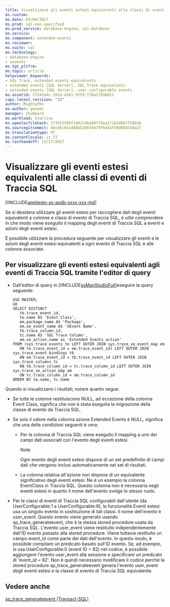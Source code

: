 ```yaml
---
title: Visualizzare gli eventi estesi equivalenti alle classi di eventi di Traccia SQL | Microsoft Docs
ms.custom: 
ms.date: 03/04/2017
ms.prod: sql-non-specified
ms.prod_service: database-engine, sql-database
ms.service: 
ms.component: extended-events
ms.reviewer: 
ms.suite: sql
ms.technology:
- database-engine
- xevents
ms.tgt_pltfrm: 
ms.topic: article
helpviewer_keywords:
- SQL Trace, extended events equivalents
- extended events [SQL Server], SQL Trace equivalents
- extended events [SQL Server], user configurable events
ms.assetid: 7f24104c-201d-4361-9759-f78a27936011
caps.latest.revision: "13"
author: MightyPen
ms.author: genemi
manager: jhubbard
ms.workload: Inactive
ms.openlocfilehash: 1f35f2596f1dd2cdbe08ff5ea2f1b346b775893b
ms.sourcegitcommit: 44cd5c651488b5296fb679f6d43f50d068339a27
ms.translationtype: HT
ms.contentlocale: it-IT
ms.lasthandoff: 11/17/2017
---
```

# <a name="view-the-extended-events-equivalents-to-sql-trace-event-classes"></a>Visualizzare gli eventi estesi equivalenti alle classi di eventi di Traccia SQL
[!INCLUDE[appliesto-ss-asdb-xxxx-xxx-md](../../includes/appliesto-ss-asdb-xxxx-xxx-md.md)]

  Se si desidera utilizzare gli eventi estesi per raccogliere dati degli eventi equivalenti a colonne e classi di evento di Traccia SQL, è utile comprendere in che modo viene eseguito il mapping degli eventi di Traccia SQL a eventi e azioni degli eventi estesi.  
  
 È possibile utilizzare la procedura seguente per visualizzare gli eventi e le azioni degli eventi estesi equivalenti a ogni evento di Traccia SQL e alle colonne associate.  
  
## <a name="to-view-the-extended-events-equivalents-to-sql-trace-events-using-query-editor"></a>Per visualizzare gli eventi estesi equivalenti agli eventi di Traccia SQL tramite l'editor di query  
  
-   Dall'editor di query in [!INCLUDE[ssManStudioFull](../../includes/ssmanstudiofull-md.md)]eseguire la query seguente:  
  
    ```  
    USE MASTER;  
    GO  
    SELECT DISTINCT  
       tb.trace_event_id,  
       te.name AS 'Event Class',  
       em.package_name AS 'Package',  
       em.xe_event_name AS 'XEvent Name',  
       tb.trace_column_id,  
       tc.name AS 'SQL Trace Column',  
       am.xe_action_name as 'Extended Events action'  
    FROM (sys.trace_events te LEFT OUTER JOIN sys.trace_xe_event_map em  
       ON te.trace_event_id = em.trace_event_id) LEFT OUTER JOIN sys.trace_event_bindings tb  
       ON em.trace_event_id = tb.trace_event_id LEFT OUTER JOIN sys.trace_columns tc  
       ON tb.trace_column_id = tc.trace_column_id LEFT OUTER JOIN sys.trace_xe_action_map am  
       ON tc.trace_column_id = am.trace_column_id  
    ORDER BY te.name, tc.name  
    ```  
  
 Quando si visualizzano i risultati, notare quanto segue:  
  
-   Se tutte le colonne restituiscono NULL, ad eccezione della colonna Event Class, significa che non è stata eseguita la migrazione della classe di evento da Traccia SQL.  
  
-   Se solo il valore nella colonna azione Extended Events è NULL, significa che una delle condizioni seguenti è vera:  
  
    -   Per la colonna di Traccia SQL viene eseguito il mapping a uno dei campi dati associati con l'evento degli eventi estesi.  
  
        > [!NOTE]  
        >  Ogni evento degli eventi estesi dispone di un set predefinito di campi dati che vengono inclusi automaticamente nel set di risultati.  
  
    -   La colonna relativa all'azione non dispone di un equivalente significativo degli eventi estesi. Ne è un esempio la colonna EventClass in Traccia SQL. Questo colonna non è necessaria negli eventi estesi in quanto il nome dell'evento svolge lo stesso ruolo.  
  
-   Per le classi di eventi di Traccia SQL configurabili dall'utente (da UserConfigurable:1 a UserConfigurable:9), la funzionalità Eventi estesi usa un singolo evento in sostituzione di tali classi. Il nome dell'evento è user_event. Questo evento viene generato usando sp_trace_generateevent, che è la stessa stored procedure usata da Traccia SQL. L'evento user_event viene restituito indipendentemente dall'ID evento passato alla stored procedure. Viene tuttavia restituito un campo event_id come parte dei dati dell'evento. In questo modo, è possibile compilare un predicato basato sull'ID evento. Se, ad esempio, si usa UserConfigurable:0 (event ID = 82) nel codice, è possibile aggiungere l'evento user_event alla sessione e specificare un predicato di 'event_id = 82'. Non è quindi necessario modificare il codice perché la stored procedure sp_trace_generateevent genera l'evento user_event degli eventi estesi e la classe di evento di Traccia SQL equivalente.  
  
## <a name="see-also"></a>Vedere anche  
 [sp_trace_generateevent &#40;Transact-SQL&#41;](../../relational-databases/system-stored-procedures/sp-trace-generateevent-transact-sql.md)  
  
  

